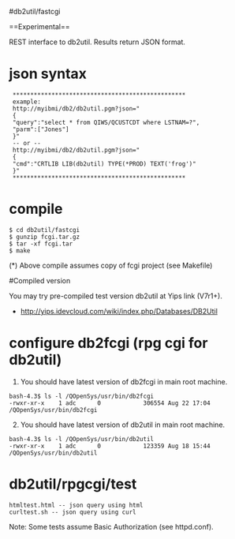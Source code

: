 #db2util/fastcgi

==Experimental==

REST interface to db2util. Results return JSON format.

# json syntax
```
 *************************************************
 example: 
 http://myibmi/db2/db2util.pgm?json="
 {
 "query":"select * from QIWS/QCUSTCDT where LSTNAM=?",
 "parm":["Jones"]
 }"
 -- or --
 http://myibmi/db2/db2util.pgm?json="
 {
 "cmd":"CRTLIB LIB(db2util) TYPE(*PROD) TEXT('frog')"
 }"
 *************************************************
```

# compile

```
$ cd db2util/fastcgi
$ gunzip fcgi.tar.gz
$ tar -xf fcgi.tar
$ make
```
(*) Above compile assumes copy of fcgi project (see Makefile)


#Compiled version

You may try pre-compiled test version db2util at Yips link (V7r1+).

* http://yips.idevcloud.com/wiki/index.php/Databases/DB2Util


# configure db2fcgi (rpg cgi for db2util)

1) You should have latest version of db2fcgi in main root machine.
```
bash-4.3$ ls -l /QOpenSys/usr/bin/db2fcgi 
-rwxr-xr-x    1 adc      0            306554 Aug 22 17:04 /QOpenSys/usr/bin/db2fcgi
```

2) You should have latest version of db2util in main root machine.
```
bash-4.3$ ls -l /QOpenSys/usr/bin/db2util 
-rwxr-xr-x    1 adc      0            123359 Aug 18 15:44 /QOpenSys/usr/bin/db2util
```

# db2util/rpgcgi/test
```
htmltest.html -- json query using html
curltest.sh -- json query using curl
```
Note: Some tests assume Basic Authorization (see httpd.conf).




